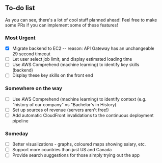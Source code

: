 ## To-do list
As you can see, there's a lot of cool stuff planned ahead! Feel free to make some PRs if you can implement some of these features!

### Most Urgent
- [x] Migrate backend to EC2 -- reason: API Gateway has an unchangeable 29 second timeout
- [ ] Let user select job limit, and display estimated loading time
- [ ] Use AWS Comprehend (machine learning) to identify key skills (backend)
- [ ] Display these key skills on the front end

### Somewhere on the way
- [ ] Use AWS Comprehend (machine learning) to identify context (e.g. "history of our company" vs "Bachelor's in History)
- [ ] Set up sources of revenue (servers aren't free!)
- [ ] Add automatic CloudFront invalidations to the continuous deployment pipeline 

### Someday
- [ ] Better visualizations - graphs, coloured maps showing salary, etc. 
- [ ] Support more countries than just US and Canada
- [ ] Provide search suggestions for those simply trying out the app
